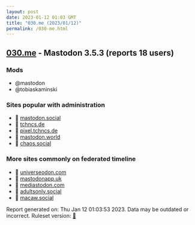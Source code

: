 ```yaml
---
layout: post
date: 2023-01-12 01:03 GMT
title: "030.me (2023/01/12)"
permalink: /030-me.html
---
```



## [030.me](https://030.me) - Mastodon 3.5.3 (reports 18 users)

### Mods
 * @mastodon
 * @tobiaskaminski

### Sites popular with administration

* 🐘 [mastodon.social](/mastodon-social.html)
* 🐘 [tchncs.de](/tchncs-de.html)
* 🐘 [pixel.tchncs.de](/pixel-tchncs-de.html)
* 🐘 [mastodon.world](/mastodon-world.html)
* 🐘 [chaos.social](/chaos-social.html)

### More sites commonly on federated timeline

* 🐘 [universeodon.com](/universeodon-com.html)
* 🐘 [mastodonapp.uk](/mastodonapp-uk.html)
* 🐘 [mediastodon.com](/mediastodon-com.html)
* 🐘 [adultsonly.social](/adultsonly-social.html)
* 🐘 [macaw.social](/macaw-social.html)

Report generated on: Thu Jan 12 01:03:53 2023. Data may be outdated or incorrect.
Ruleset version: [🧁](/version-cupcake)
